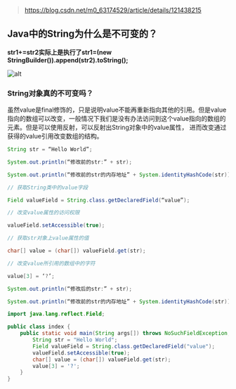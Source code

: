 > https://blog.csdn.net/m0_63174529/article/details/121438215

## Java中的String为什么是不可变的？
**str1+=str2实际上是执行了str1=(new StringBuilder()).append(str2).toString();**

![alt](https://img-blog.csdnimg.cn/20191105112248831.png?x-oss-process=image/watermark,type_ZmFuZ3poZW5naGVpdGk,shadow_10,text_aHR0cHM6Ly9ibG9nLmNzZG4ubmV0L1FpblRhbzk5NjEyMjA=,size_16,color_FFFFFF,t_70)

### String对象真的不可变吗？
虽然value是final修饰的，只是说明value不能再重新指向其他的引用。但是value指向的数组可以改变，一般情况下我们是没有办法访问到这个value指向的数组的元素。但是可以使用反射，可以反射出String对象中的value属性， 进而改变通过获得的value引用改变数组的结构。
```java
String str = “Hello World”;

System.out.println(“修改前的str:” + str);

System.out.println(“修改前的str的内存地址” + System.identityHashCode(str));

// 获取String类中的value字段

Field valueField = String.class.getDeclaredField(“value”);

// 改变value属性的访问权限

valueField.setAccessible(true);

// 获取str对象上value属性的值

char[] value = (char[]) valueField.get(str);

// 改变value所引用的数组中的字符

value[3] = ‘?’;

System.out.println(“修改后的str:” + str);

System.out.println(“修改前的str的内存地址” + System.identityHashCode(str));
```

```java
import java.lang.reflect.Field;

public class index {
    public static void main(String args[]) throws NoSuchFieldException, IllegalAccessException {
        String str = "Hello World";
        Field valueField = String.class.getDeclaredField("value");
        valueField.setAccessible(true);
        char[] value = (char[]) valueField.get(str);
        value[3] = '?';
    }
}
```